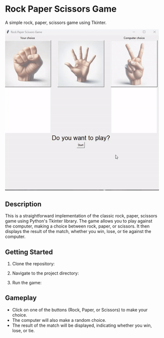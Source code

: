 # Rock Paper Scissors Game

A simple rock, paper, scissors game using Tkinter.

![Rock_Paper_Scissors](Images/rockpaperscissors.gif)


## Description

This is a straightforward implementation of the classic rock, paper, scissors game using Python's Tkinter library. The game allows you to play against the computer, making a choice between rock, paper, or scissors. It then displays the result of the match, whether you win, lose, or tie against the computer.

## Getting Started

1. Clone the repository:

2. Navigate to the project directory:

3. Run the game:

## Gameplay

- Click on one of the buttons (Rock, Paper, or Scissors) to make your choice.
- The computer will also make a random choice.
- The result of the match will be displayed, indicating whether you win, lose, or tie.
